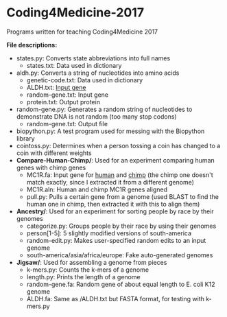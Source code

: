 # Coding4Medicine-2017
Programs written for teaching Coding4Medicine 2017

**File descriptions:**
- states.py: Converts state abbreviations into full names
    - states.txt: Data used in dictionary
- aldh.py: Converts a string of nucleotides into amino acids
    - genetic-code.txt: Data used in dictionary
    - ALDH.txt: [Input gene](https://www.ncbi.nlm.nih.gov/nucleotide/325910902)
    - random-gene.txt: Input gene
    - protein.txt: Output protein
- random-gene.py: Generates a random string of nucleotides to demonstrate DNA is not random (too many stop codons)
    - random-gene.txt: Output file
- biopython.py: A test program used for messing with the Biopython library
- cointoss.py: Determines when a person tossing a coin has changed to a coin with different weights
- **Compare-Human-Chimp/**: Used for an experiment comparing human genes with chimp genes
    - MC1R.fa: Input gene for [human](https://www.ncbi.nlm.nih.gov/nucleotide/237681094) and [chimp](https://www.ncbi.nlm.nih.gov/nucleotide/15011300) (the chimp one doesn't match exactly, since I extracted it from a different genome)
    - MC1R.aln: Human and chimp MC1R genes aligned
    - pull.py: Pulls a certain gene from a genome (used BLAST to find the human one in chimp, then extracted it with this to align them)
- **Ancestry/**: Used for an experiment for sorting people by race by their genomes
    - categorize.py: Groups people by their race by using their genomes
    - person[1-5]: 5 slightly modified versions of south-america
    - random-edit.py: Makes user-specified random edits to an input genome
    - south-america/asia/africa/europe: Fake auto-generated genomes
- **Jigsaw/**: Used for assembling a genome from pieces
    - k-mers.py: Counts the k-mers of a genome
    - length.py: Prints the length of a genome
    - random-gene.fa: Random gene of about equal length to E. coli K12 genome
    - ALDH.fa: Same as /ALDH.txt but FASTA format, for testing with k-mers.py
